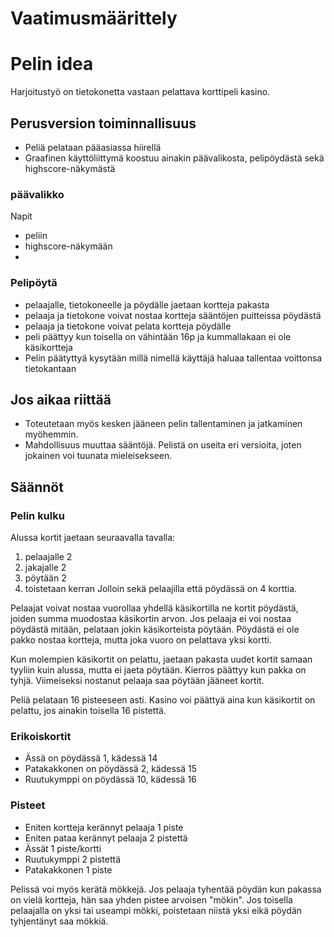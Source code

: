 # Vaatimusmäärittely

# Pelin idea

Harjoitustyö on tietokonetta vastaan pelattava korttipeli kasino. 

## Perusversion toiminnallisuus

- Peliä pelataan pääasiassa hiirellä 
- Graafinen käyttöliittymä koostuu ainakin päävalikosta, pelipöydästä sekä highscore-näkymästä

### päävalikko
Napit
- peliin
- highscore-näkymään
- 
### Pelipöytä

- pelaajalle, tietokoneelle ja pöydälle jaetaan kortteja pakasta
- pelaaja ja tietokone voivat nostaa kortteja sääntöjen puitteissa pöydästä
- pelaaja ja tietokone voivat pelata kortteja pöydälle
- peli päättyy kun toisella on vähintään 16p ja kummallakaan ei ole käsikortteja
- Pelin päätyttyä kysytään millä nimellä käyttäjä haluaa tallentaa voittonsa tietokantaan

## Jos aikaa riittää

- Toteutetaan myös kesken jääneen pelin tallentaminen ja jatkaminen myöhemmin.
- Mahdollisuus muuttaa sääntöjä. Pelistä on useita eri versioita, joten jokainen voi tuunata mieleisekseen.

## Säännöt

### Pelin kulku

Alussa kortit jaetaan seuraavalla tavalla:
1. pelaajalle 2
2. jakajalle 2
3. pöytään 2
4. toistetaan kerran
Jolloin sekä pelaajilla että pöydässä on 4 korttia.

Pelaajat voivat nostaa vuorollaa yhdellä käsikortilla ne kortit pöydästä, joiden summa muodostaa käsikortin arvon.
Jos pelaaja ei voi nostaa pöydästä mitään, pelataan jokin käsikorteista pöytään.
Pöydästä ei ole pakko nostaa kortteja, mutta joka vuoro on pelattava yksi kortti.

Kun molempien käsikortit on pelattu, jaetaan pakasta uudet kortit samaan tyyliin kuin alussa, mutta ei jaeta pöytään.
Kierros päättyy kun pakka on tyhjä. Viimeiseksi nostanut pelaaja saa pöytään jääneet kortit.

Peliä pelataan 16 pisteeseen asti. Kasino voi päättyä aina kun käsikortit on pelattu, jos ainakin toisella 16 pistettä.

### Erikoiskortit

- Ässä on pöydässä 1, kädessä 14
- Patakakkonen on pöydässä 2, kädessä 15
- Ruutukymppi on pöydässä 10, kädessä 16

### Pisteet

- Eniten kortteja kerännyt pelaaja  1 piste
- Eniten pataa kerännyt pelaaja     2 pistettä
- Ässät                             1 piste/kortti
- Ruutukymppi                       2 pistettä
- Patakakkonen                      1 piste

Pelissä voi myös kerätä mökkejä. Jos pelaaja tyhentää pöydän kun pakassa on vielä kortteja, hän saa yhden pistee arvoisen "mökin".
Jos toisella pelaajalla on yksi tai useampi mökki, poistetaan niistä yksi eikä pöydän tyhjentänyt saa mökkiä.
